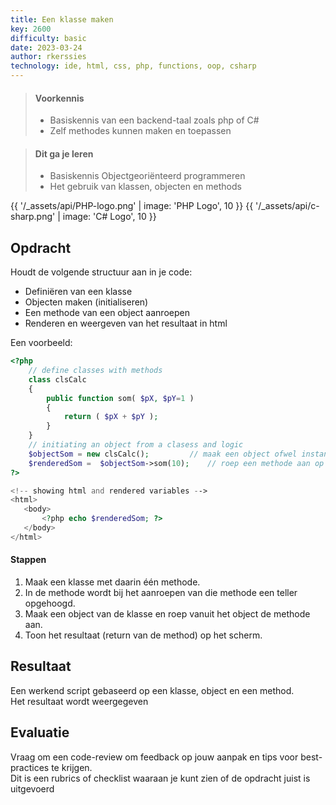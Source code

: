 ```yaml
---
title: Een klasse maken
key: 2600
difficulty: basic
date: 2023-03-24
author: rkerssies
technology: ide, html, css, php, functions, oop, csharp
---
```



> #### Voorkennis
> * Basiskennis van een backend-taal zoals php of C#
> * Zelf methodes kunnen maken en toepassen  

> #### Dit ga je leren
> * Basiskennis Objectgeoriënteerd programmeren
> * Het gebruik van klassen, objecten en methods

{{ '/_assets/api/PHP-logo.png' | image: 'PHP Logo', 10 }}
{{ '/_assets/api/c-sharp.png' | image: 'C# Logo', 10 }}


## Opdracht
Houdt de volgende structuur aan in je code:
* Definiëren van een klasse
* Objecten maken (initialiseren) 
* Een methode van een object aanroepen
* Renderen en weergeven van het resultaat in html  
  
Een voorbeeld:

```php
<?php
    // define classes with methods
    class clsCalc
    {
        public function som( $pX, $pY=1 )		
        {
            return ( $pX + $pY );
        }
    }
    // initiating an object from a clasess and logic
    $objectSom = new clsCalc();	        // maak een object ofwel instantie 
    $renderedSom =  $objectSom->som(10);	// roep een methode aan op het object (methode van de class)
?>

<!-- showing html and rendered variables -->
<html> 
   <body>
       <?php echo $renderedSom; ?>
   </body> 
</html>
```

#### Stappen
1. Maak een klasse met daarin één methode.  
2. In de methode wordt bij het aanroepen van die methode een teller opgehoogd.  
3. Maak een object van de klasse en roep vanuit het object de methode aan.   
4. Toon het resultaat (return van de method) op het scherm.  

## Resultaat
Een werkend script gebaseerd op een klasse, object en een method.  
Het resultaat wordt weergegeven

## Evaluatie
Vraag om een code-review om feedback op jouw aanpak en tips voor best-practices te krijgen.<br>
Dit is een rubrics of checklist waaraan je kunt zien of de opdracht juist is uitgevoerd
